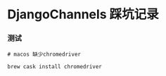# DjangoChannels 踩坑记录


### 



### 测试

```
# macos 缺少chromedriver

brew cask install chromedriver


```